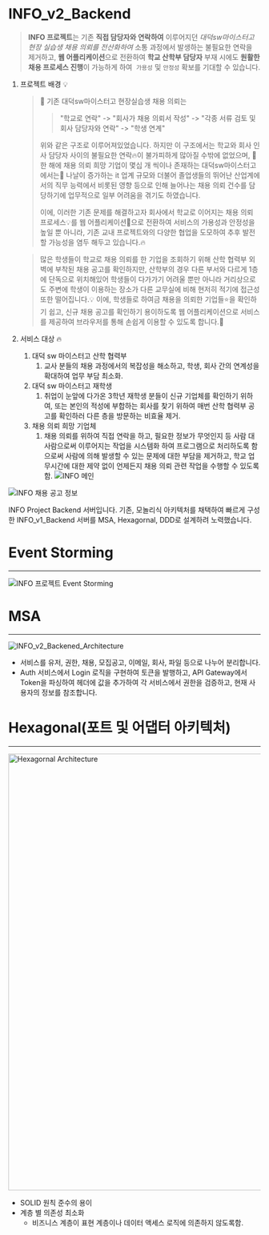 # INFO_v2_Backend


> **INFO 프로젝트**는 기존 **직접 담당자와 연락하여** 이루어지던 
*대덕sw마이스터고 현장 실습생 채용 의뢰를 전산화하여* 
소통 과정에서 발생하는 불필요한 연락을 제거하고, **웹 어플리케이션**으로 전환하여 **학교 산학부 담당자** 부재 시에도 **원활한 채용 프로세스 진행**이 가능하게 하여  `가용성` 및 `안정성` 확보를 기대할 수 있습니다.
>




1. 프로젝트 배경 💡
    
    > 🍃 기존 대덕sw마이스터고 현장실습생 채용 의뢰는
    > 
    > 
    > > "학교로 연락" -> "회사가 채용 의뢰서 작성" -> "각종 서류 검토 및 회사 담당자와 연락" -> "학생 연계"
    > > 
    > 
    >  위와 같은 구조로 이루어져있었습니다. 
    >  하지만 이 구조에서는 학교와 회사 인사 담당자 사이의 불필요한 연락🔥이 불가피하게 많아질 수밖에 없었으며, 🍃한 해에 채용 의뢰 희망 기업이 몇십 개 씩이나 존재하는 대덕sw마이스터고에서는🎨 나날이 증가하는 it 업계 규모와 더불어 졸업생들의 뛰어난 산업계에서의 직무 능력에서 비롯된 영향 등으로 인해 늘어나는 채용 의뢰 건수를 담당하기에 업무적으로 일부 어려움을 겪기도 하였습니다.
    > 
    >  이에, 이러한 기존 문제를 해결하고자 회사에서 학교로 이어지는 채용 의뢰 프로세스💡를 웹 어플리케이션🍃으로 전환하여 서비스의 가용성과 안정성을 높일 뿐 아니라, 기존 교내 프로젝트와의 다양한 협업을 도모하여 추후 발전할 가능성을 염두 해두고 있습니다.🔥
    > 
    
    > 많은 학생들이 학교로 채용 의뢰를 한 기업을 조회하기 위해 산학 협력부 외벽에 부착된 채용 공고를 확인하지만, 산학부의 경우 다른 부서와 다르게 1층에 단독으로 위치해있어 학생들이 다가가기 어려울 뿐만 아니라 거리상으로도 주변에 학생이 이용하는 장소가 다른 교무실에 비해 현저히 적기에 접근성 또한 떨어집니다.💡
     이에, 학생들로 하여금 채용을 의뢰한 기업들⭐️을 확인하기 쉽고, 신규 채용 공고를 확인하기 용이하도록 웹 어플리케이션으로 서비스를 제공하여 브라우저를 통해 손쉽게 이용할 수 있도록 합니다.🔮
    > 
2. 서비스 대상 🔥
    1. 대덕 sw 마이스터고 산학 협력부
        1. 교사 분들의 채용 과정에서의 복잡성을 해소하고, 학생, 회사 간의 연계성을 확대하여 업무 부담 최소화.
    2. 대덕 sw 마이스터고 재학생
        1. 취업이 눈앞에 다가온 3학년 재학생 분들이 신규 기업체를 확인하기 위하여, 또는 본인의 적성에 부합하는 회사를 찾기 위하여 매번 산학 협력부 공고를 확인하러 다른 층을 방문하는 비효율 제거.
    3. 채용 의뢰 희망 기업체
        1. 채용 의뢰를 위하여 직접 연락을 하고, 필요한 정보가 무엇인지 등 사람 대 사람으로써 이루어지는 작업을 시스템화 하여 프로그램으로 처리하도록 함으로써 사람에 의해 발생할 수 있는 문제에 대한 부담을 제거하고, 학교 업무시간에 대한 제약 없이 언제든지 채용 의뢰 관련 작업을 수행할 수 있도록 함.
![INFO 메인](https://user-images.githubusercontent.com/59428479/202425751-3967bee2-46b5-4c88-9760-bd953cf09740.png)


![INFO 채용 공고 정보](https://user-images.githubusercontent.com/59428479/202425793-a0e16f1d-e9d5-444b-97f2-1cae99baed67.png)





 INFO Project Backend 서버입니다. 기존, 모놀리식 아키텍처를 채택하여 빠르게 구성한 INFO_v1_Backend 서버를 MSA, Hexagornal, DDD로 설계하려 노력했습니다. 






# Event Storming
---
![INFO 프로젝트 Event Storming](https://user-images.githubusercontent.com/59428479/202425081-ae43e6c8-35bc-42a1-be51-0f4416fc4bad.jpg)



# MSA
---

![INFO_v2_Backened_Architecture](https://user-images.githubusercontent.com/59428479/202425324-034b440d-3499-4e41-ac2f-3bba6453547a.png)



- 서비스를 유저, 권한, 채용, 모집공고, 이메일, 회사, 파일 등으로 나누어 분리합니다.
- Auth 서비스에서 Login 로직을 구현하여 토큰을 발행하고, API Gateway에서 Token을 파싱하여 헤더에 값을 추가하여 각 서비스에서 권한을 검증하고, 현재 사용자의 정보를 참조합니다.

# Hexagonal(포트 및 어댑터 아키텍처)
---

<img width="873" alt="Hexagornal Architecture" src="https://user-images.githubusercontent.com/59428479/202425478-fe91b4d3-a83e-4668-b6fe-b7ff4ab3756b.png">



- SOLID 원칙 준수의 용이
- 계층 별 의존성 최소화
    - 비즈니스 계층이 표현 계층이나 데이터 액세스 로직에 의존하지 않도록함.
